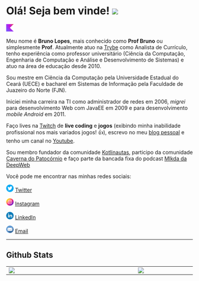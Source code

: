# Olá! Seja bem vinde! <img src="https://github.com/leticiadasilva/leticiadasilva/blob/main/images/Hi.gif" width="30px">

<code><img height="20" alt="Kotlin" src="https://raw.githubusercontent.com/brunolopesjn/brunolopesjn/main/img/kotlin.jpg"></code>

Meu nome é **Bruno Lopes**, mais conhecido como **Prof Bruno** ou simplesmente **Prof**. Atualmente atuo na [Trybe](https://betrybe.com) como Analista de Currículo, tenho experiência como professor universitário (Ciência da Computação, Engenharia de Computação e Análise e Desenvolvimento de Sistemas) e atuo na área de educação desde 2010.

Sou mestre em Ciência da Computação pela Universidade Estadual do Ceará (UECE) e bacharel em Sistemas de Informação pela Faculdade de Juazeiro do Norte (FJN).

Iniciei minha carreira na TI como administrador de redes em 2006, _migrei_ para desenvolvimento Web com JavaEE em 2009 e para desenvolvimento _mobile Android_ em 2011.

Faço lives na [Twitch](https://twitch.tv/profbrunolopes) de **live coding** e **jogos** (exibindo minha inabilidade profissional nos mais variados jogos! 👍), escrevo no meu [blog pessoal](https://profbrunolopes.dev.br) e tenho um canal no [Youtube](https://youtube.com/brunolopesjn).

Sou membro fundador da comunidade [Kotlinautas](https://kotlinautas.dev), participo da comunidade [Caverna do Patocórnio](https://caverna.live/) e faço parte da bancada fixa do podcast [Mlkda da DeepWeb](https://anchor.fm/mlkda-da-deepweb)

Você pode me encontrar nas minhas redes sociais:

<a href="https://twitter.com/profbrunolopes"><img src="https://raw.githubusercontent.com/brunolopesjn/brunolopesjn/main/img/twitter.png" width="20"></img></a> [Twitter](https://twitter.com/profbrunolopes)

<a href="https://www.instagram.com/profbrunolopes/"><img src="https://raw.githubusercontent.com/brunolopesjn/brunolopesjn/main/img/instagram.png" width="20"></img></a> [Instagram](https://www.instagram.com/brunolopesjn)

<a href="https://www.linkedin.com/in/profbrunolopes"><img src="https://raw.githubusercontent.com/brunolopesjn/brunolopesjn/main/img/linkedin.png" width="20"></img></a> [LinkedIn](https://www.linkedin.com/in/profbrunolopes)

<a href="mailto:contato@profbrunolopes.dev.br"><img src="https://raw.githubusercontent.com/brunolopesjn/brunolopesjn/main/img/email.png" width="20"></img></a> [Email](mailto:contato@profbrunolopes.dev.br)

---

## Github Stats
<center>
  <table>
    <tr>
        <td><img width="335px" align="left" src="https://github-readme-stats.vercel.app/api/top-langs/?username=profbrunolopes&hide=html&layout=compact&theme=swift" /></td>
        <td><img width="400px" align="left" src="https://github-readme-stats.vercel.app/api?username=profbrunolopes&theme=swift"/></td>
    </tr>   
  </table>
</center> 
